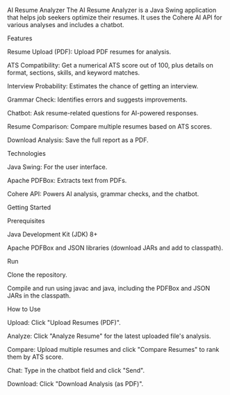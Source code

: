 AI Resume Analyzer
The AI Resume Analyzer is a Java Swing application that helps job seekers optimize their resumes. It uses the Cohere AI API for various analyses and includes a chatbot.



Features

Resume Upload (PDF): Upload PDF resumes for analysis.

ATS Compatibility: Get a numerical ATS score out of 100, plus details on format, sections, skills, and keyword matches.

Interview Probability: Estimates the chance of getting an interview.

Grammar Check: Identifies errors and suggests improvements.

Chatbot: Ask resume-related questions for AI-powered responses.

Resume Comparison: Compare multiple resumes based on ATS scores.

Download Analysis: Save the full report as a PDF.



Technologies

Java Swing: For the user interface.

Apache PDFBox: Extracts text from PDFs.

Cohere API: Powers AI analysis, grammar checks, and the chatbot.



Getting Started

Prerequisites

Java Development Kit (JDK) 8+

Apache PDFBox and JSON libraries (download JARs and add to classpath).



Run

Clone the repository.

Compile and run using javac and java, including the PDFBox and JSON JARs in the classpath.



How to Use

Upload: Click "Upload Resumes (PDF)".

Analyze: Click "Analyze Resume" for the latest uploaded file's analysis.

Compare: Upload multiple resumes and click "Compare Resumes" to rank them by ATS score.

Chat: Type in the chatbot field and click "Send".

Download: Click "Download Analysis (as PDF)".

